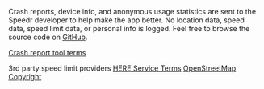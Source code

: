 Crash reports, device info, and anonymous usage statistics are sent to the Speedr developer to help make the app better. No location data, speed data, speed limit data, or personal info is logged. Feel free to browse the source code on <a href="https://github.com/jakehilborn/speedr">GitHub</a>.

<a href="http://try.crashlytics.com/terms">Crash report tool terms</a>

3rd party speed limit providers
<a href="HERE_TERMS_PLACEHOLDER">HERE Service Terms</a>
<a href="https://www.openstreetmap.org/copyright">OpenStreetMap Copyright</a>
